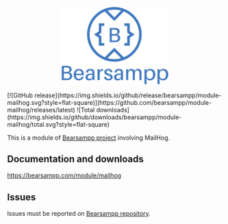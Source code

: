 <p align="center"><a href="https://bearsampp.com/contribute" target="_blank"><img width="250" src="img/Bearsampp-logo.svg"></a></p>
[![GitHub release](https://img.shields.io/github/release/bearsampp/module-mailhog.svg?style=flat-square)](https://github.com/bearsampp/module-mailhog/releases/latest)
![Total downloads](https://img.shields.io/github/downloads/bearsampp/module-mailhog/total.svg?style=flat-square)

This is a module of [Bearsampp project](https://github.com/bearsampp/bearsampp) involving MailHog.

## Documentation and downloads

https://bearsampp.com/module/mailhog

## Issues

Issues must be reported on [Bearsampp repository](https://github.com/bearsampp/bearsampp/issues).
